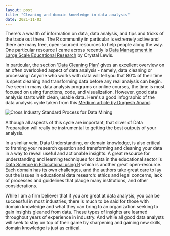 ```yaml
---
layout: post
title: "Cleaning and domain knowledge in data analysis"
date: 2021-11-03
---
```


There's a wealth of information on data, data analysis, and tips and tricks of the trade out there. The R community in particular is extremely active and there are many free, open-sourced resources to help people along the way. One particular resource I came across recently is [Data Management in Large Scale Educational Research](https://cghlewis.github.io/mpsi-data-training/index.html) by Crystal Lewis.   

In particular, the section ['Data Cleaning Plan'](https://cghlewis.github.io/mpsi-data-training/training_4.html) gives an excellent overview on an often overlooked aspect of data analysis - namely, data cleaning or processing! Anyone who works with data will tell you that 80% of their time is spent cleaning and transforming data before any real analysis can begin. I've seen in many data analysis programs or online courses, the time is most focused on using functions, code, and visualization. However, good data analysis starts with clean, usable data. Here's a good infographic of the data analysis cycle taken from this [Medium article by Durgesh Anand](https://medium.com/analytics-vidhya/learn-data-science-using-crisp-dm-framework-473960b2da90).  

![Cross Industry Standard Process for Data Mining](https://sorayaworldwide.github.io/images/1_hcyFS7bnLbg2tmthUnLuVQ.png)  

Although all aspects of this cycle are important, that sliver of Data Preparation will really be instrumental to getting the best outputs of your analysis.  

In a simliar vein, Data Understanding, or domain knowledge, is also critical to framing your research question and transforming and cleaning your data in a way to reveal useful and actionable insights. A great resource for understanding and learning techniques for data in the educational sector is [Data Science in Educational using R](https://datascienceineducation.com/) which is another great open-resource. Each domain has its own challenges, and the authors take great care to lay out the issues in educational data research: ethics and legal concerns, lack of processes and guidelines that plauge many institutions, and other considerations.  

While I am a firm believer that if you are great at data analysis, you can be successful in most industries, there is much to be said for those with domain knowledge and what they can bring to an organization seeking to gain insights gleaned from data. These types of insights are learned throughout years of experience in industry. And while all good data analysts will seek to stay on top of their game by sharpening and gaining new skills, domain knowledge is just as critical. 
  
